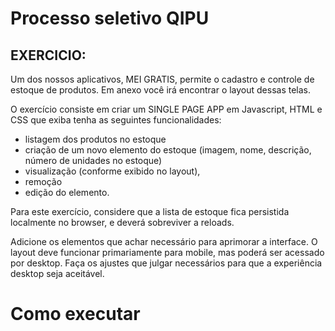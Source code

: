 # Processo seletivo QIPU 

## EXERCICIO:

Um dos nossos aplicativos, MEI GRATIS, permite o cadastro e controle  de estoque de produtos. Em anexo você irá encontrar o layout dessas telas.

O exercício consiste em criar um SINGLE PAGE APP em Javascript, HTML e CSS que exiba tenha as seguintes funcionalidades:
 
- listagem dos produtos no estoque
- criação de um novo elemento do estoque (imagem, nome, descrição, número de unidades no estoque)
- visualização (conforme exibido no layout), 
- remoção 
- edição do elemento.

Para este exercício, considere que a lista de estoque fica persistida localmente no browser, e deverá sobreviver a reloads.

Adicione os elementos que achar necessário para aprimorar a interface. O layout deve funcionar primariamente para mobile, mas poderá ser acessado por desktop. Faça os ajustes que julgar necessários para que a experiência desktop seja aceitável.



# Como executar 

